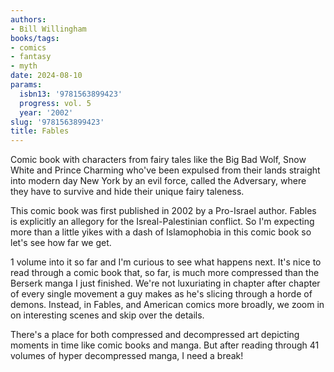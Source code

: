 ```yaml
---
authors:
- Bill Willingham
books/tags:
- comics
- fantasy
- myth
date: 2024-08-10
params:
  isbn13: '9781563899423'
  progress: vol. 5
  year: '2002'
slug: '9781563899423'
title: Fables
---
```


Comic book with characters from fairy tales like the Big Bad Wolf, Snow White and Prince Charming who've been expulsed from their lands straight into modern day New York by an evil force, called the Adversary, where they have to survive and hide their unique fairy taleness.

<!--more-->

This comic book was first published in 2002 by a Pro-Israel author. Fables is explicitly an allegory for the Isreal-Palestinian conflict. So I'm expecting more than a little yikes with a dash of Islamophobia in this comic book so let's see how far we get.

1 volume into it so far and I'm curious to see what happens next. It's nice to read through a comic book that, so far, is much more compressed than the Berserk manga I just finished. We're not luxuriating in chapter after chapter of every single movement a guy makes as he's slicing through a horde of demons. Instead, in Fables, and American comics more broadly, we zoom in on interesting scenes and skip over the details.

There's a place for both compressed and decompressed art depicting moments in time like comic books and manga. But after reading through 41 volumes of hyper decompressed manga, I need a break!